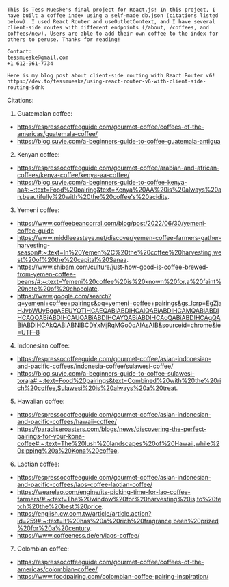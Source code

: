 ~~~~~~~~~~~~~~~~~~~~~~~~~~~~~~~~~~~~~~

This is Tess Mueske's final project for React.js! In this project, I have built a coffee index using a self-made db.json (citations listed below). I used React Router and useOutletContext, and I have several client-side routes with different endpoints (/about, /coffees, and coffees/new). Users are able to add their own coffee to the index for others to peruse. Thanks for reading!

Contact:
tessmueske@gmail.com
+1 612-961-7734

Here is my blog post about client-side routing with React Router v6! https://dev.to/tessmueske/using-react-router-v6-with-client-side-routing-5dnk

~~~~~~~~~~~~~~~~~~~~~~~~~~~~~~~~~~~~~~

Citations:
1. Guatemalan coffee: 
- https://espressocoffeeguide.com/gourmet-coffee/coffees-of-the-americas/guatemala-coffee/
- https://blog.suvie.com/a-beginners-guide-to-coffee-guatemala-antigua

2. Kenyan coffee:
- https://espressocoffeeguide.com/gourmet-coffee/arabian-and-african-coffees/kenya-coffee/kenya-aa-coffee/
- https://blog.suvie.com/a-beginners-guide-to-coffee-kenya-aa#:~:text=Food%20pairing&text=Kenya%20AA%20is%20always%20an,beautifully%20with%20the%20coffee's%20acidity.

3. Yemeni coffee:
- https://www.coffeebeancorral.com/blog/post/2022/06/30/yemeni-coffee-guide
- https://www.middleeasteye.net/discover/yemen-coffee-farmers-gather-harvesting-season#:~:text=In%20Yemen%2C%20the%20coffee%20harvesting,west%20of%20the%20capital%20Sanaa.
- https://www.shibam.com/culture/just-how-good-is-coffee-brewed-from-yemen-coffee-beans/#:~:text=Yemeni%20coffee%20is%20known%20for,a%20faint%20note%20of%20chocolate.
- https://www.google.com/search?q=yemeni+coffee+pairings&oq=yemeni+coffee+pairings&gs_lcrp=EgZjaHJvbWUyBggAEEUYOTIHCAEQABiABDIHCAIQABiABDIHCAMQABiABDIHCAQQABiABDIHCAUQABiABDIHCAYQABiABDIHCAcQABiABDIHCAgQABiABDIHCAkQABiABNIBCDYxMjRqMGo0qAIAsAIB&sourceid=chrome&ie=UTF-8

4. Indonesian coffee:
- https://espressocoffeeguide.com/gourmet-coffee/asian-indonesian-and-pacific-coffees/indonesia-coffee/sulawesi-coffee/
- https://blog.suvie.com/a-beginners-guide-to-coffee-sulawesi-toraja#:~:text=Food%20pairings&text=Combined%20with%20the%20rich%20coffee,Sulawesi%20is%20always%20a%20treat.

5. Hawaiian coffee:
- https://espressocoffeeguide.com/gourmet-coffee/asian-indonesian-and-pacific-coffees/hawaii-coffee/
- https://paradiseroasters.com/blogs/news/discovering-the-perfect-pairings-for-your-kona-coffee#:~:text=The%20lush%20landscapes%20of%20Hawaii,while%20sipping%20a%20Kona%20coffee.

6. Laotian coffee:
- https://espressocoffeeguide.com/gourmet-coffee/asian-indonesian-and-pacific-coffees/laos-coffee-laotian-coffee/
- https://wearelao.com/engine/its-picking-time-for-lao-coffee-farmers/#:~:text=The%20window%20for%20harvesting%20is,to%20fetch%20the%20best%20price.
- https://english.cw.com.tw/article/article.action?id=259#:~:text=It%20has%20a%20rich%20fragrance,been%20prized%20for%20a%20century.
- https://www.coffeeness.de/en/laos-coffee/

7. Colombian coffee:
- https://espressocoffeeguide.com/gourmet-coffee/coffees-of-the-americas/colombian-coffee/
- https://www.foodpairing.com/colombian-coffee-pairing-inspiration/